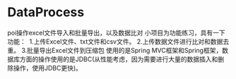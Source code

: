 # DataProcess
poi操作excel文件导入和批量导出，以及数据比对
小项目为功能练习，具有一下功能：
 1.上传Excel文件、txt文件和csv文件。
 2.上传数据文件进行比对和数据去重。
 3.批量导出Excel文件到压缩包
 使用的是Spring MVC框架和Spring框架，数据库方面的操作使用的是JDBC(从性能考虑，因为需要进行大量的数据插入和删除操作，使用JDBC更快)。

